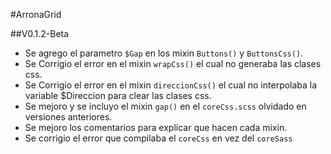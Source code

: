 #ArronaGrid

##V0.1.2-Beta

* Se agrego el parametro `$Gap` en los mixin `Buttons()` y `ButtonsCss()`.
* Se Corrigio el error en el mixin `wrapCss()` el cual no generaba las clases css.
* Se Corrigio el error en el mixin `direccionCss()` el cual no interpolaba la variable $Direccion para clear las clases css.
* Se mejoro y se incluyo el mixin `gap()` en el `coreCss.scss` olvidado en versiones anteriores.
* Se mejoro los comentarios para explicar que hacen cada mixin.
* Se corrigio el error que compilaba el `coreCss` en vez del `coreSass`
